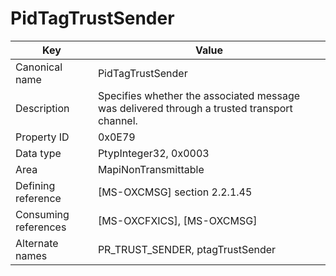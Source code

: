 # PidTagTrustSender

| Key | Value |
|---|---|
| Canonical name | PidTagTrustSender |
| Description | Specifies whether the associated message was delivered through a trusted transport channel. |
| Property ID | 0x0E79 |
| Data type | PtypInteger32, 0x0003 |
| Area | MapiNonTransmittable |
| Defining reference | [MS-OXCMSG] section 2.2.1.45 |
| Consuming references | [MS-OXCFXICS], [MS-OXCMSG] |
| Alternate names | PR_TRUST_SENDER, ptagTrustSender |
